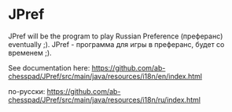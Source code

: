 # JPref
JPref will be the program to play Russian Preference (преферанс) eventually ;).
JPref - программа для игры в преферанс, будет со временем ;).

See documentation here:
https://github.com/ab-chesspad/JPref/src/main/java/resources/i18n/en/index.html

по-русски:
https://github.com/ab-chesspad/JPref/src/main/java/resources/i18n/ru/index.html
